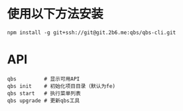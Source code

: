 # 使用以下方法安装

```
npm install -g git+ssh://git@git.2b6.me:qbs/qbs-cli.git
```

# API

```
qbs     	# 显示可用API
qbs init 	# 初始化项目目录（默认为fe)
qbs start	# 执行菜单列表
qbs upgrade # 更新qbs工具
```

